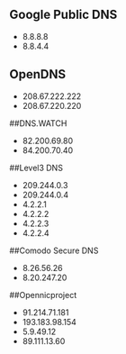## Google Public DNS
- 8.8.8.8
- 8.8.4.4

## OpenDNS
- 208.67.222.222
- 208.67.220.220

##DNS.WATCH
- 82.200.69.80
- 84.200.70.40

##Level3 DNS
- 209.244.0.3
- 209.244.0.4
- 4.2.2.1
- 4.2.2.2
- 4.2.2.3
- 4.2.2.4

##Comodo Secure DNS
- 8.26.56.26
- 8.20.247.20

##Opennicproject
- 91.214.71.181
- 193.183.98.154
- 5.9.49.12
- 89.111.13.60
